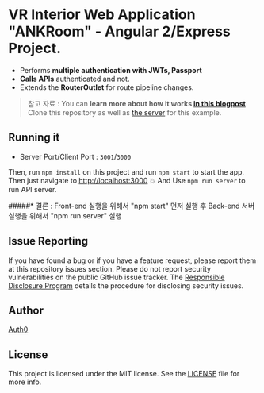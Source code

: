 # VR Interior Web Application "ANKRoom" - Angular 2/Express Project.

* Performs **multiple authentication with JWTs, Passport**
* **Calls APIs** authenticated and not.
* Extends the **RouterOutlet** for route pipeline changes.

> 참고 자료 : You can **learn more about how it works [in this blogpost](https://auth0.com/blog/2015/05/14/creating-your-first-real-world-angular-2-app-from-authentication-to-calling-an-api-and-everything-in-between/)**
> Clone this repository as well as [the server](https://github.com/auth0/nodejs-jwt-authentication-sample) for this example.

## Running it

* Server Port/Client Port : `3001`/`3000`


Then, run `npm install` on this project and run `npm start` to start the app. Then just navigate to [http://localhost:3000](http://localhost:3000) :boom:
And Use `npm run server` to run API server.

#####* 결론 : Front-end 실행을 위해서 "npm start" 먼저 실행 후 Back-end 서버 실행을 위해서 "npm run server" 실행


## Issue Reporting

If you have found a bug or if you have a feature request, please report them at this repository issues section. Please do not report security vulnerabilities on the public GitHub issue tracker. The [Responsible Disclosure Program](https://auth0.com/whitehat) details the procedure for disclosing security issues.

## Author

[Auth0](auth0.com)

## License

This project is licensed under the MIT license. See the [LICENSE](LICENSE) file for more info.
